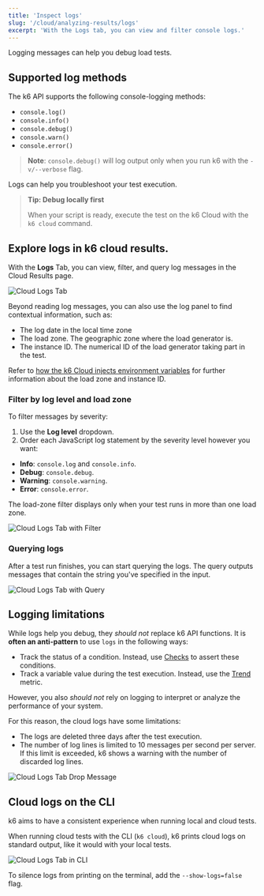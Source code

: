 ```yaml
---
title: 'Inspect logs'
slug: '/cloud/analyzing-results/logs'
excerpt: 'With the Logs tab, you can view and filter console logs.'
---
```


Logging messages can help you debug load tests.

## Supported log methods

The k6 API supports the following console-logging methods:

- `console.log()`
- `console.info()`
- `console.debug()`
- `console.warn()`
- `console.error()`

> **Note**: `console.debug()` will log output only when you run k6 with the `-v/--verbose` flag.

Logs can help you troubleshoot your test execution.

> **Tip: Debug locally first**
>
> When your script is ready, execute the test on the k6 Cloud with the `k6 cloud` command.

## Explore logs in k6 cloud results.

With the **Logs** Tab, you can view, filter, and query log messages in the Cloud Results page.

![Cloud Logs Tab](./images/11-Cloud-Logs/cloud-logs-output-messages.png)

Beyond reading log messages, you can also use the log panel to find contextual information, such as:

- The log date in the local time zone
- The load zone. The geographic zone where the load generator is.
- The instance ID. The numerical ID of the load generator taking part in the test.

Refer to [how the k6 Cloud injects environment variables](/cloud/creating-and-running-a-test/cloud-scripting-extras/cloud-environment-variables) for further information about the load zone and instance ID.

### Filter by log level and load zone

To filter messages by severity:
1. Use the **Log level** dropdown.
1. Order each JavaScript log statement by the severity level however you want:

  - **Info**: `console.log` and `console.info`.
  - **Debug**: `console.debug`.
  - **Warning**: `console.warning`.
  - **Error**: `console.error`.


The load-zone filter displays only when your test runs in more than one load zone.

![Cloud Logs Tab with Filter](./images/11-Cloud-Logs/cloud-logs-output-messages-with-filter.png)

### Querying logs

After a test run finishes, you can start querying the logs.
The query outputs messages that contain the string you've specified in the input.

![Cloud Logs Tab with Query](./images/11-Cloud-Logs/cloud-logs-output-messages-with-query.png)

## Logging limitations

While logs help you debug, they *should not* replace k6 API functions.
It is **often an anti-pattern** to use `logs` in the following ways:

- Track the status of a condition. Instead, use [Checks](/javascript-api/k6/check) to assert these conditions.
- Track a variable value during the test execution. Instead, use the [Trend](/javascript-api/k6-metrics/trend) metric.

However, you also *should not* rely on logging to interpret or analyze the performance of your system.

For this reason, the cloud logs have some limitations:

- The logs are deleted three days after the test execution.
- The number of log lines is limited to 10 messages per second per server. If this limit is exceeded, k6 shows a warning with the number of discarded log lines.

![Cloud Logs Tab Drop Message](./images/11-Cloud-Logs/cloud-logs-output-drop-messages.png)

## Cloud logs on the CLI

k6 aims to have a consistent experience when running local and cloud tests.

When running cloud tests with the CLI (`k6 cloud`), k6 prints cloud logs on standard output, like it would with your local tests.

![Cloud Logs Tab in CLI](./images/11-Cloud-Logs/cloud-logs-cli-output.png)

To silence logs from printing on the terminal, add the `--show-logs=false` flag.

